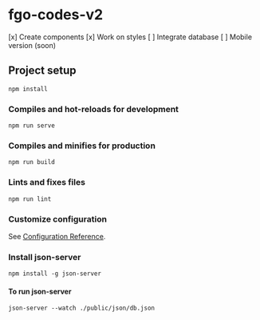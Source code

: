 # fgo-codes-v2

[x] Create components
[x] Work on styles
[ ] Integrate database
[ ] Mobile version (soon) 

## Project setup
```
npm install
```

### Compiles and hot-reloads for development
```
npm run serve
```

### Compiles and minifies for production
```
npm run build
```

### Lints and fixes files
```
npm run lint
```

### Customize configuration
See [Configuration Reference](https://cli.vuejs.org/config/).

### Install json-server
```
npm install -g json-server
```

#### To run json-server
```
json-server --watch ./public/json/db.json
```